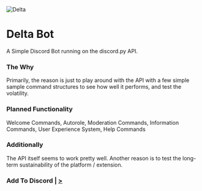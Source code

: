 ![Delta](https://cdn.discordapp.com/avatars/481923206848970803/394817ba790d2fbb9c36715a7ec00576.png)


# Delta Bot
A Simple Discord Bot running on the discord.py API.

### The Why
Primarily, the reason is just to play around with the API with a few simple sample command structures to see how well it performs, and test the volatility.

### Planned Functionality
Welcome Commands, Autorole, Moderation Commands, Information Commands, User Experience System, Help Commands 

### Additionally
The API itself seems to work pretty well. Another reason is to test the long-term sustainability of the platform / extension.

### Add To Discord | [>](https://discordapp.com/oauth2/authorize?client_id=481923206848970803&scope=bot&permissions=8/)

